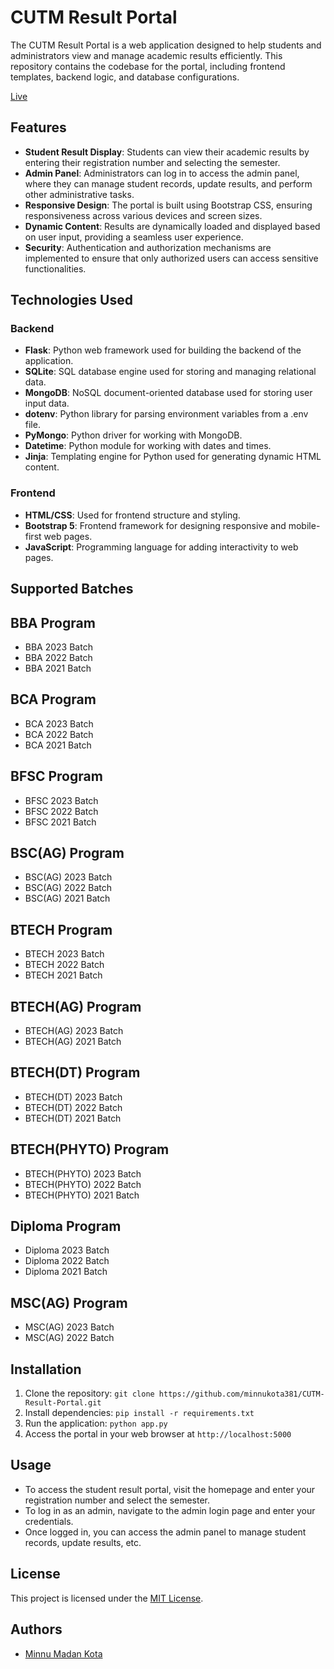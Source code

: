 # CUTM Result Portal

The CUTM Result Portal is a web application designed to help students and administrators view and manage academic results efficiently. This repository contains the codebase for the portal, including frontend templates, backend logic, and database configurations.

[Live](https://cutm-result-portal.onrender.com/)

## Features

- **Student Result Display**: Students can view their academic results by entering their registration number and selecting the semester.
- **Admin Panel**: Administrators can log in to access the admin panel, where they can manage student records, update results, and perform other administrative tasks.
- **Responsive Design**: The portal is built using Bootstrap CSS, ensuring responsiveness across various devices and screen sizes.
- **Dynamic Content**: Results are dynamically loaded and displayed based on user input, providing a seamless user experience.
- **Security**: Authentication and authorization mechanisms are implemented to ensure that only authorized users can access sensitive functionalities.

## Technologies Used

### Backend

- **Flask**: Python web framework used for building the backend of the application.
- **SQLite**: SQL database engine used for storing and managing relational data.
- **MongoDB**: NoSQL document-oriented database used for storing user input data.
- **dotenv**: Python library for parsing environment variables from a .env file.
- **PyMongo**: Python driver for working with MongoDB.
- **Datetime**: Python module for working with dates and times.
- **Jinja**: Templating engine for Python used for generating dynamic HTML content.

### Frontend

- **HTML/CSS**: Used for frontend structure and styling.
- **Bootstrap 5**: Frontend framework for designing responsive and mobile-first web pages.
- **JavaScript**: Programming language for adding interactivity to web pages.

## Supported Batches

## BBA Program

- BBA 2023 Batch
- BBA 2022 Batch
- BBA 2021 Batch

## BCA Program

- BCA 2023 Batch
- BCA 2022 Batch
- BCA 2021 Batch

## BFSC Program

- BFSC 2023 Batch
- BFSC 2022 Batch
- BFSC 2021 Batch

## BSC(AG) Program

- BSC(AG) 2023 Batch
- BSC(AG) 2022 Batch
- BSC(AG) 2021 Batch

## BTECH Program

- BTECH 2023 Batch
- BTECH 2022 Batch
- BTECH 2021 Batch

## BTECH(AG) Program

- BTECH(AG) 2023 Batch
- BTECH(AG) 2021 Batch

## BTECH(DT) Program

- BTECH(DT) 2023 Batch
- BTECH(DT) 2022 Batch
- BTECH(DT) 2021 Batch

## BTECH(PHYTO) Program

- BTECH(PHYTO) 2023 Batch
- BTECH(PHYTO) 2022 Batch
- BTECH(PHYTO) 2021 Batch

## Diploma Program

- Diploma 2023 Batch
- Diploma 2022 Batch
- Diploma 2021 Batch

## MSC(AG) Program

- MSC(AG) 2023 Batch
- MSC(AG) 2022 Batch

## Installation

1. Clone the repository: `git clone https://github.com/minnukota381/CUTM-Result-Portal.git`
2. Install dependencies: `pip install -r requirements.txt`
3. Run the application: `python app.py`
4. Access the portal in your web browser at `http://localhost:5000`

## Usage

- To access the student result portal, visit the homepage and enter your registration number and select the semester.
- To log in as an admin, navigate to the admin login page and enter your credentials.
- Once logged in, you can access the admin panel to manage student records, update results, etc.

## License

This project is licensed under the [MIT License](LICENSE).

## Authors

- [Minnu Madan Kota](https://github.com/minnukota381)
